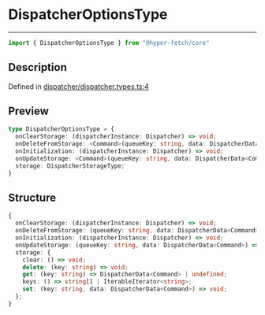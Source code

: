 

# DispatcherOptionsType

<div class="api-docs__separator">

---

</div><div class="api-docs__import">

```ts
import { DispatcherOptionsType } from "@hyper-fetch/core"
```

</div><div class="api-docs__section">

## Description

</div><div class="api-docs__description"><span class="api-docs__do-not-parse">



</span></div><p class="api-docs__definition">

Defined in [dispatcher/dispatcher.types.ts:4](https://github.com/BetterTyped/hyper-fetch/blob/3fe127e9/packages/core/src/dispatcher/dispatcher.types.ts#L4)

</p><div class="api-docs__section">

## Preview

</div><div class="api-docs__preview type">

```ts
type DispatcherOptionsType = {
  onClearStorage: (dispatcherInstance: Dispatcher) => void; 
  onDeleteFromStorage: <Command>(queueKey: string, data: DispatcherData<Command>) => void; 
  onInitialization: (dispatcherInstance: Dispatcher) => void; 
  onUpdateStorage: <Command>(queueKey: string, data: DispatcherData<Command>) => void; 
  storage: DispatcherStorageType; 
}
```

</div><div class="api-docs__section">

## Structure

</div><div class="api-docs__returns">

```ts
{
  onClearStorage: (dispatcherInstance: Dispatcher) => void;
  onDeleteFromStorage: (queueKey: string, data: DispatcherData<Command>) => void;
  onInitialization: (dispatcherInstance: Dispatcher) => void;
  onUpdateStorage: (queueKey: string, data: DispatcherData<Command>) => void;
  storage: {
    clear: () => void;
    delete: (key: string) => void;
    get: (key: string) => DispatcherData<Command> | undefined;
    keys: () => string[] | IterableIterator<string>;
    set: (key: string, data: DispatcherData<Command>) => void;
  };
}
```

</div>